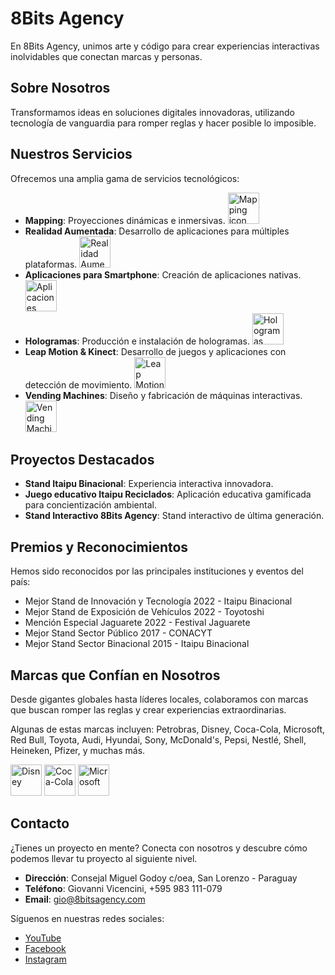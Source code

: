 # 8Bits Agency

En 8Bits Agency, unimos arte y código para crear experiencias interactivas inolvidables que conectan marcas y personas.

## Sobre Nosotros

Transformamos ideas en soluciones digitales innovadoras, utilizando tecnología de vanguardia para romper reglas y hacer posible lo imposible.

## Nuestros Servicios

Ofrecemos una amplia gama de servicios tecnológicos:

- **Mapping**: Proyecciones dinámicas e inmersivas.
  <img src="http://8bitsagency.com/logos/servicios/mapping.png" alt="Mapping icon" width="50"/>
- **Realidad Aumentada**: Desarrollo de aplicaciones para múltiples plataformas.
  <img src="http://8bitsagency.com/logos/servicios/ra.png" alt="Realidad Aumentada icon" width="50"/>
- **Aplicaciones para Smartphone**: Creación de aplicaciones nativas.
  <img src="http://8bitsagency.com/logos/servicios/app.png" alt="Aplicaciones para Smartphone icon" width="50"/>
- **Hologramas**: Producción e instalación de hologramas.
  <img src="http://8bitsagency.com/logos/servicios/holograma.png" alt="Hologramas icon" width="50"/>
- **Leap Motion & Kinect**: Desarrollo de juegos y aplicaciones con detección de movimiento.
  <img src="http://8bitsagency.com/logos/servicios/kinect.png" alt="Leap Motion & Kinect icon" width="50"/>
- **Vending Machines**: Diseño y fabricación de máquinas interactivas.
  <img src="http://8bitsagency.com/logos/servicios/vending.png" alt="Vending Machines icon" width="50"/>

## Proyectos Destacados

- **Stand Itaipu Binacional**: Experiencia interactiva innovadora.
- **Juego educativo Itaipu Reciclados**: Aplicación educativa gamificada para concientización ambiental.
- **Stand Interactivo 8Bits Agency**: Stand interactivo de última generación.

## Premios y Reconocimientos

Hemos sido reconocidos por las principales instituciones y eventos del país:

- Mejor Stand de Innovación y Tecnología 2022 - Itaipu Binacional
- Mejor Stand de Exposición de Vehículos 2022 - Toyotoshi
- Mención Especial Jaguarete 2022 - Festival Jaguarete
- Mejor Stand Sector Público 2017 - CONACYT
- Mejor Stand Sector Binacional 2015 - Itaipu Binacional

## Marcas que Confían en Nosotros

Desde gigantes globales hasta líderes locales, colaboramos con marcas que buscan romper las reglas y crear experiencias extraordinarias.

Algunas de estas marcas incluyen: Petrobras, Disney, Coca-Cola, Microsoft, Red Bull, Toyota, Audi, Hyundai, Sony, McDonald's, Pepsi, Nestlé, Shell, Heineken, Pfizer, y muchas más.

<img src="http://8bitsagency.com/logos/empresas/disney.png" alt="Disney" width="50"/>
<img src="http://8bitsagency.com/logos/empresas/cocacola.png" alt="Coca-Cola" width="50"/>
<img src="http://8bitsagency.com/logos/empresas/microsoft.png" alt="Microsoft" width="50"/>

## Contacto

¿Tienes un proyecto en mente? Conecta con nosotros y descubre cómo podemos llevar tu proyecto al siguiente nivel.

- **Dirección**: Consejal Miguel Godoy c/oea, San Lorenzo - Paraguay
- **Teléfono**: Giovanni Vicencini, +595 983 111-079
- **Email**: gio@8bitsagency.com

Síguenos en nuestras redes sociales:

- [YouTube](https://youtube.com/@8bitsagency)
- [Facebook](https://facebook.com/8bitsagency)
- [Instagram](https://instagram.com/8bitsagency)
